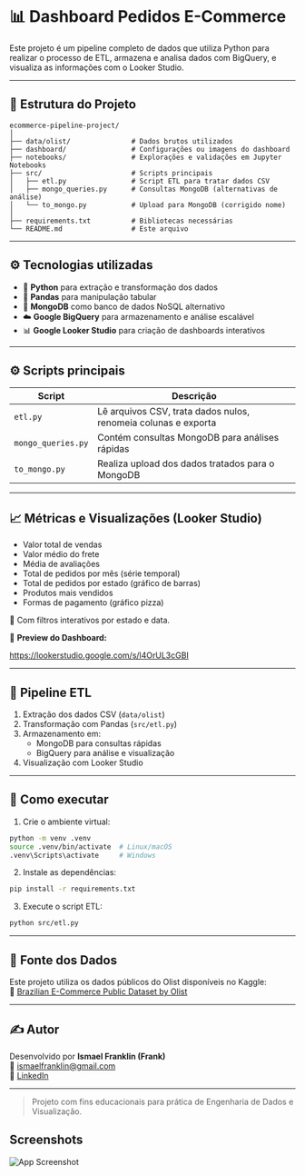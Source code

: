 # 📊 Dashboard Pedidos E-Commerce

Este projeto é um pipeline completo de dados que utiliza Python para realizar o processo de ETL, armazena e analisa dados com BigQuery, e visualiza as informações com o Looker Studio.

---

## 🧱 Estrutura do Projeto

```
ecommerce-pipeline-project/
│
├── data/olist/               # Dados brutos utilizados
├── dashboard/                # Configurações ou imagens do dashboard
├── notebooks/                # Explorações e validações em Jupyter Notebooks
├── src/                      # Scripts principais
│   ├── etl.py                # Script ETL para tratar dados CSV
│   ├── mongo_queries.py      # Consultas MongoDB (alternativas de análise)
│   └── to_mongo.py           # Upload para MongoDB (corrigido nome)
│
├── requirements.txt          # Bibliotecas necessárias
└── README.md                 # Este arquivo
```

---

## ⚙️ Tecnologias utilizadas

- 🦍 **Python** para extração e transformação dos dados
- 📆 **Pandas** para manipulação tabular
- 🎃 **MongoDB** como banco de dados NoSQL alternativo
- ☁️ **Google BigQuery** para armazenamento e análise escalável
- 📊 **Google Looker Studio** para criação de dashboards interativos

---

## ⚙️ Scripts principais

| Script             | Descrição                                                      |
| ------------------ | -------------------------------------------------------------- |
| `etl.py`           | Lê arquivos CSV, trata dados nulos, renomeia colunas e exporta |
| `mongo_queries.py` | Contém consultas MongoDB para análises rápidas                 |
| `to_mongo.py`      | Realiza upload dos dados tratados para o MongoDB               |

---

## 📈 Métricas e Visualizações (Looker Studio)

- Valor total de vendas
- Valor médio do frete
- Média de avaliações
- Total de pedidos por mês (série temporal)
- Total de pedidos por estado (gráfico de barras)
- Produtos mais vendidos
- Formas de pagamento (gráfico pizza)

🧱 Com filtros interativos por estado e data.

📸 **Preview do Dashboard:**

https://lookerstudio.google.com/s/l4OrUL3cGBI





---

## 🔁 Pipeline ETL

1. Extração dos dados CSV (`data/olist`)
2. Transformação com Pandas (`src/etl.py`)
3. Armazenamento em:
   - MongoDB para consultas rápidas
   - BigQuery para análise e visualização
4. Visualização com Looker Studio

---

## 🧪 Como executar

1. Crie o ambiente virtual:

```bash
python -m venv .venv
source .venv/bin/activate  # Linux/macOS
.venv\Scripts\activate     # Windows
```

2. Instale as dependências:

```bash
pip install -r requirements.txt
```

3. Execute o script ETL:

```bash
python src/etl.py
```

---

## 📂 Fonte dos Dados

Este projeto utiliza os dados públicos do Olist disponíveis no Kaggle:\
🔗 [Brazilian E-Commerce Public Dataset by Olist](https://www.kaggle.com/datasets/olistbr/brazilian-ecommerce)

---

## ✍️ Autor

Desenvolvido por **Ismael Franklin (Frank)**\
📧 [ismaelfranklin@gmail.com](mailto\:ismaelfranklin@gmail.com)\
💼 [LinkedIn](https://www.linkedin.com/in/ismaelfranklin/)

---

> Projeto com fins educacionais para prática de Engenharia de Dados e Visualização.


## Screenshots

![App Screenshot]()


